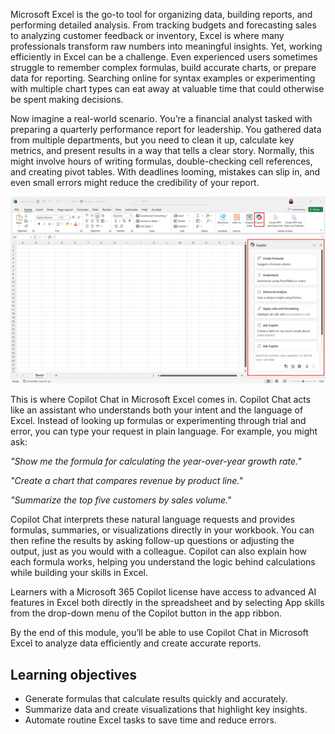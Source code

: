 Microsoft Excel is the go-to tool for organizing data, building reports, and performing detailed analysis. From tracking budgets and forecasting sales to analyzing customer feedback or inventory, Excel is where many professionals transform raw numbers into meaningful insights. Yet, working efficiently in Excel can be a challenge. Even experienced users sometimes struggle to remember complex formulas, build accurate charts, or prepare data for reporting. Searching online for syntax examples or experimenting with multiple chart types can eat away at valuable time that could otherwise be spent making decisions.

Now imagine a real-world scenario. You’re a financial analyst tasked with preparing a quarterly performance report for leadership. You gathered data from multiple departments, but you need to clean it up, calculate key metrics, and present results in a way that tells a clear story. Normally, this might involve hours of writing formulas, double-checking cell references, and creating pivot tables. With deadlines looming, mistakes can slip in, and even small errors might reduce the credibility of your report.

[![A screenshot of a blank Excel workbook with the Copilot icon and Copilot Chat sidebar highlighted.](../media/intro-inline.png)](../media/intro-expanded.png#lightbox)

This is where Copilot Chat in Microsoft Excel comes in. Copilot Chat acts like an assistant who understands both your intent and the language of Excel. Instead of looking up formulas or experimenting through trial and error, you can type your request in plain language. For example, you might ask:

*"Show me the formula for calculating the year-over-year growth rate."*

*"Create a chart that compares revenue by product line."*

*"Summarize the top five customers by sales volume."*

Copilot Chat interprets these natural language requests and provides formulas, summaries, or visualizations directly in your workbook. You can then refine the results by asking follow-up questions or adjusting the output, just as you would with a colleague. Copilot can also explain how each formula works, helping you understand the logic behind calculations while building your skills in Excel. 

Learners with a Microsoft 365 Copilot license have access to advanced AI features in Excel both directly in the spreadsheet and by selecting App skills from the drop-down menu of the Copilot button in the app ribbon.​​​​​​​

By the end of this module, you’ll be able to use Copilot Chat in Microsoft Excel to analyze data efficiently and create accurate reports.

## Learning objectives

- Generate formulas that calculate results quickly and accurately.
- Summarize data and create visualizations that highlight key insights.
- Automate routine Excel tasks to save time and reduce errors.